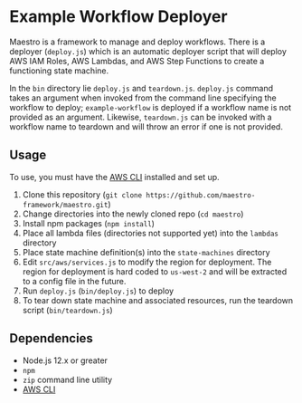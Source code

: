 # Example Workflow Deployer #

Maestro is a framework to manage and deploy workflows. There is a deployer (`deploy.js`) which is an automatic deployer script
that will deploy AWS IAM Roles, AWS Lambdas, and AWS Step Functions to create a functioning state machine.

In the `bin` directory lie `deploy.js` and `teardown.js`. `deploy.js` command takes an argument when invoked from the command line specifying the workflow to deploy; `example-workflow` is deployed if a workflow name is not provided as an argument. Likewise, `teardown.js` can be invoked with a workflow name to teardown and will throw an error if one is not provided.

## Usage ##

To use, you must have the [AWS CLI][aws-cli] installed and set up.

1. Clone this repository (`git clone https://github.com/maestro-framework/maestro.git`)
2. Change directories into the newly cloned repo (`cd maestro`)
3. Install npm packages (`npm install`)
4. Place all lambda files (directories not supported yet) into the `lambdas` directory
5. Place state machine definition(s) into the `state-machines` directory
6. Edit `src/aws/services.js` to modify the region for deployment. The region for deployment is hard coded to `us-west-2` and will be extracted to a config file in the future.
7. Run `deploy.js` (`bin/deploy.js`) to deploy
8. To tear down state machine and associated resources, run the teardown script (`bin/teardown.js`)

## Dependencies ##

- Node.js 12.x or greater
- `npm`
- `zip` command line utility
- [AWS CLI][aws-cli]

[aws-cli]: https://aws.amazon.com/cli/
